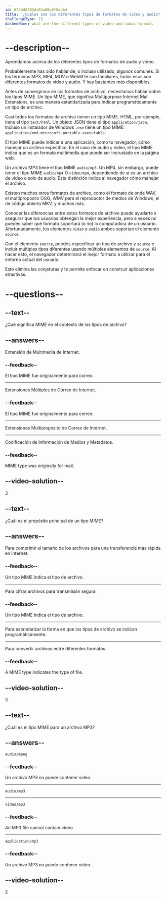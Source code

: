 ```yaml
---
id: 6733d8203da84a08a0f5eab4
title: '¿Cuáles son los diferentes tipos de formatos de video y audio?'
challengeType: 19
dashedName: what-are-the-different-types-of-video-and-audio-formats
---
```


# --description--

Aprendamos acerca de los diferentes tipos de formatos de audio y video.

Probablemente has oído hablar de, o incluso utilizado, algunos comunes. Si los términos MP3, MP4, MOV o WebM te son familiares, todos esos son diferentes formatos de video y audio. Y hay bastantes más disponibles.

Antes de sumergirnos en los formatos de archivo, necesitamos hablar sobre los tipos MIME. Un tipo MIME, que significa Multipurpose Internet Mail Extensions, es una manera estandarizada para indicar programáticamente un tipo de archivo.

Casi todos los formatos de archivo tienen un tipo MIME. HTML, por ejemplo, tiene el tipo `text/html`. Un objeto JSON tiene el tipo `application/json`. Incluso un instalador de Windows `.exe` tiene un tipo MIME: `application/vnd.microsoft.portable-executable`.

El tipo MIME puede indicar a una aplicación, como tu navegador, cómo manejar un archivo específico. En el caso de audio y video, el tipo MIME indica que es un formato multimedia que puede ser incrustado en la página web.

Un archivo MP3 tiene el tipo MIME `audio/mp3`. Un MP4, sin embargo, puede tener el tipo MIME `audio/mp4` O `video/mp4`, dependiendo de si es un archivo de video o solo de audio. Esta distinción indica al navegador cómo manejar el archivo.

Existen muchos otros formatos de archivo, como el formato de onda WAV, el multipropósito OGG, WMV para el reproductor de medios de Windows, el de código abierto MKV, y muchos más.

Conocer las diferencias entre estos formatos de archivo puede ayudarte a asegurar que tus usuarios obtengan la mejor experiencia, pero a veces no puedes saber qué formato soportará (o no) la computadora de un usuario. Afortunadamente, los elementos `video` y `audio` ambos soportan el elemento `source`.

Con el elemento `source`, puedes especificar un tipo de archivo y `source` e incluir múltiples tipos diferentes usando múltiples elementos de `source`. Al hacer esto, el navegador determinará el mejor formato a utilizar para el entorno actual del usuario.

Esto elimina las conjeturas y te permite enfocar en construir aplicaciones atractivas.

# --questions--

## --text--

¿Qué significa MIME en el contexto de los tipos de archivo?

## --answers--

Extensión de Multimedia de Internet.

### --feedback--

El tipo MIME fue originalmente para correo.

---

Extensiones Múltiples de Correo de Internet.

### --feedback--

El tipo MIME fue originalmente para correo.

---

Extensiones Multipropósito de Correo de Internet.

---

Codificación de Información de Medios y Metadatos.

### --feedback--

MIME type was originally for mail.

## --video-solution--

3

## --text--

¿Cuál es el propósito principal de un tipo MIME?

## --answers--

Para comprimir el tamaño de los archivos para una transferencia más rápida en internet.

### --feedback--

Un tipo MIME indica el tipo de archivo.

---

Para cifrar archivos para transmisión segura.

### --feedback--

Un tipo MIME indica el tipo de archivo.

---

Para estandarizar la forma en que los tipos de archivo se indican programáticamente.

---

Para convertir archivos entre diferentes formatos.

### --feedback--

A MIME type indicates the type of file.

## --video-solution--

3

## --text--

¿Cuál es el tipo MIME para un archivo MP3?

## --answers--

`audio/mpeg`

### --feedback--

Un archivo MP3 no puede contener video.

---

`audio/mp3`

---

`video/mp3`

### --feedback--

An MP3 file cannot contain video.

---

`application/mp3`

### --feedback--

Un archivo MP3 no puede contener video.

## --video-solution--

2
